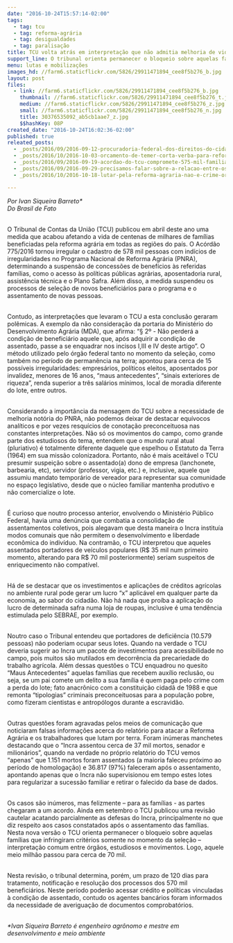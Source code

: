 ```yaml
---
date: "2016-10-24T15:57:14-02:00"
tags:
  - tag: tcu
  - tag: reforma-agrária
  - tag: desigualdades
  - tag: paralisação
title: TCU volta atrás em interpretação que não admitia melhoria de vida dos assentados
support_line: O tribunal orienta permanecer o bloqueio sobre aquelas famílias que infringiram critérios somente no momento da seleção
menu: lutas e mobilizações
images_hd: //farm6.staticflickr.com/5826/29911471894_cee8f5b276_b.jpg
layout: post
files:
  - link: //farm6.staticflickr.com/5826/29911471894_cee8f5b276_b.jpg
    thumbnail: //farm6.staticflickr.com/5826/29911471894_cee8f5b276_t.jpg
    medium: //farm6.staticflickr.com/5826/29911471894_cee8f5b276_z.jpg
    small: //farm6.staticflickr.com/5826/29911471894_cee8f5b276_n.jpg
    title: 30376535092_ab5cb1aae7_z.jpg
    $$hashKey: 08P
created_date: "2016-10-24T16:02:36-02:00"
published: true
releated_posts:
  - _posts/2016/09/2016-09-12-procuradoria-federal-dos-direitos-do-cidadao-quer-retomada-da-reforma-agraria-no-pais.md
  - _posts/2016/10/2016-10-03-orcamento-de-temer-corta-verba-para-reforma-agraria.md
  - _posts/2016/09/2016-09-19-acordao-do-tcu-compromete-575-mil-familias-assentadas.md
  - _posts/2016/09/2016-09-29-precisamos-falar-sobre-a-relacao-entre-os-orgaos-de-controle-e-as-desigualdades-sociais.md
  - _posts/2016/10/2016-10-18-lutar-pela-reforma-agraria-nao-e-crime-organizado.md

---
```

<p><em>Por Ivan Siqueira Barreto*<br />
Do Brasil de Fato</em></p>

<p><br />
O Tribunal de Contas da Uni&atilde;o (TCU) publicou em abril deste ano uma medida que acabou afetando a vida de centenas de milhares de fam&iacute;lias beneficiadas pela reforma agr&aacute;ria em todas as regi&otilde;es do pa&iacute;s. O Ac&oacute;rd&atilde;o 775/2016 tornou irregular o cadastro de 578 mil pessoas com ind&iacute;cios de irregularidades no Programa Nacional de Reforma Agr&aacute;ria (PNRA), determinando a suspens&atilde;o de concess&otilde;es de benef&iacute;cios &agrave;s referidas fam&iacute;lias, como o acesso &agrave;s pol&iacute;ticas p&uacute;blicas agr&aacute;rias, aposentadoria rural, assist&ecirc;ncia t&eacute;cnica e o Plano Safra. Al&eacute;m disso, a medida suspendeu os processos de sele&ccedil;&atilde;o de novos benefici&aacute;rios para o programa e o assentamento de novas pessoas.</p>

<p><br />
Contudo, as interpreta&ccedil;&otilde;es que levaram o TCU a esta conclus&atilde;o geraram pol&ecirc;micas. A exemplo da n&atilde;o considera&ccedil;&atilde;o da portaria do Minist&eacute;rio do Desenvolvimento Agr&aacute;ria (MDA), que afirma: &ldquo;&sect; 2&ordm; - N&atilde;o perder&aacute; a condi&ccedil;&atilde;o de benefici&aacute;rio aquele que, ap&oacute;s adquirir a condi&ccedil;&atilde;o de assentado, passe a se enquadrar nos incisos I,III e IV deste artigo&rdquo;. O m&eacute;todo utilizado pelo &oacute;rg&atilde;o federal tanto no momento da sele&ccedil;&atilde;o, como tamb&eacute;m no per&iacute;odo de perman&ecirc;ncia na terra; apontou para cerca de 15 poss&iacute;veis irregularidades: empres&aacute;rios, pol&iacute;ticos eleitos, aposentados por invalidez, menores de 16 anos, &ldquo;maus antecedentes&rdquo;, &ldquo;sinais exteriores de riqueza&rdquo;, renda superior a tr&ecirc;s sal&aacute;rios m&iacute;nimos, local de moradia diferente do lote, entre outros.</p>

<p><br />
Considerando a import&acirc;ncia da mensagem do TCU sobre a necessidade de melhoria not&oacute;ria do PNRA, n&atilde;o podemos deixar de destacar equ&iacute;vocos anal&iacute;ticos e por vezes resqu&iacute;cios de conota&ccedil;&atilde;o preconceituosa nas constantes interpreta&ccedil;&otilde;es. N&atilde;o s&oacute; os movimentos do campo, como grande parte dos estudiosos do tema, entendem que o mundo rural atual (pluriativo) &eacute; totalmente diferente daquele que espelhou o Estatuto da Terra (1964) em sua miss&atilde;o colonizadora. Portanto, n&atilde;o &eacute; mais aceit&aacute;vel o TCU presumir suspei&ccedil;&atilde;o sobre o assentado(a) dono de empresa (lanchonete, barbearia, etc), servidor (professor, vigia, etc.) e, inclusive, aquele que assumiu mandato tempor&aacute;rio de vereador para representar sua comunidade no espa&ccedil;o legislativo, desde que o n&uacute;cleo familiar mantenha produtivo e n&atilde;o comercialize o lote.</p>

<p><br />
&Eacute; curioso que noutro processo anterior, envolvendo o Minist&eacute;rio P&uacute;blico Federal, havia uma den&uacute;ncia que combatia a consolida&ccedil;&atilde;o de assentamentos coletivos, pois alegavam que desta maneira o Incra institu&iacute;a modos comunais que n&atilde;o permitem o desenvolvimento e liberdade econ&ocirc;mica do indiv&iacute;duo. Na contram&atilde;o, o TCU interpretou que aqueles assentados portadores de ve&iacute;culos populares (R$ 35 mil num primeiro momento, alterando para R$ 70 mil posteriormente) seriam suspeitos de enriquecimento n&atilde;o compat&iacute;vel.</p>

<p><br />
H&aacute; de se destacar que os investimentos e aplica&ccedil;&otilde;es de cr&eacute;ditos agr&iacute;colas no ambiente rural pode gerar um lucro &ldquo;x&rdquo; aplic&aacute;vel em qualquer parte da economia, ao sabor do cidad&atilde;o. N&atilde;o h&aacute; nada que pro&iacute;ba a aplica&ccedil;&atilde;o do lucro de determinada safra numa loja de roupas, inclusive &eacute; uma tend&ecirc;ncia estimulada pelo SEBRAE, por exemplo.</p>

<p><br />
Noutro caso o Tribunal entendeu que portadores de defici&ecirc;ncia (10.579 pessoas) n&atilde;o poderiam ocupar seus lotes. Quando na verdade o TCU deveria sugerir ao Incra um pacote de investimentos para acessibilidade no campo, pois muitos s&atilde;o mutilados em decorr&ecirc;ncia da precariedade do trabalho agr&iacute;cola. Al&eacute;m dessas quest&otilde;es o TCU enquadrou no quesito &ldquo;Maus Antecedentes&rdquo; aquelas fam&iacute;lias que recebem aux&iacute;lio reclus&atilde;o, ou seja, se um pai comete um delito a sua fam&iacute;lia &eacute; quem paga pelo crime com a perda do lote; fato anacr&ocirc;nico com a constitui&ccedil;&atilde;o cidad&atilde; de 1988 e que remonta &ldquo;tipologias&rdquo; criminais preconceituosas para a popula&ccedil;&atilde;o pobre, como fizeram cientistas e antrop&oacute;logos durante a escravid&atilde;o.</p>

<p><br />
Outras quest&otilde;es foram agravadas pelos meios de comunica&ccedil;&atilde;o que noticiaram falsas informa&ccedil;&otilde;es acerca do relat&oacute;rio para atacar a Reforma Agr&aacute;ria e os trabalhadores que lutam por terra. Foram in&uacute;meras manchetes destacando que o &ldquo;Incra assentou cerca de 37 mil mortos, senador e milion&aacute;rios&rdquo;, quando na verdade no pr&oacute;prio relat&oacute;rio do TCU vemos &ldquo;apenas&rdquo; que 1.151 mortos foram assentados (a maioria faleceu pr&oacute;ximo ao per&iacute;odo de homologa&ccedil;&atilde;o) e 36.817 (97%) faleceram ap&oacute;s o assentamento, apontando apenas que o Incra n&atilde;o supervisionou em tempo estes lotes para regularizar a sucess&atilde;o familiar e retirar o falecido da base de dados.</p>

<p><br />
Os casos s&atilde;o in&uacute;meros, mas felizmente &ndash; para as fam&iacute;lias - as partes chegaram a um acordo. Ainda em setembro o TCU publicou uma revis&atilde;o cautelar acatando parcialmente as defesas do Incra, principalmente no que diz respeito aos casos constatados ap&oacute;s o assentamento das fam&iacute;lias. Nesta nova vers&atilde;o o TCU orienta permanecer o bloqueio sobre aquelas fam&iacute;lias que infringiram crit&eacute;rios somente no momento da sele&ccedil;&atilde;o &ndash; interpreta&ccedil;&atilde;o comum entre &oacute;rg&atilde;os, estudiosos e movimentos. Logo, aquele meio milh&atilde;o passou para cerca de 70 mil.</p>

<p><br />
Nesta revis&atilde;o, o tribunal determina, por&eacute;m, um prazo de 120 dias para tratamento, notifica&ccedil;&atilde;o e resolu&ccedil;&atilde;o dos processos dos 570 mil benefici&aacute;rios. Neste per&iacute;odo poder&atilde;o acessar cr&eacute;dito e pol&iacute;ticas vinculadas &agrave; condi&ccedil;&atilde;o de assentado, contudo os agentes banc&aacute;rios foram informados da necessidade de averigua&ccedil;&atilde;o de documentos comprobat&oacute;rios.</p>

<p><br />
<em>*Ivan Siqueira Barreto &eacute; engenheiro agr&ocirc;nomo e mestre em desenvolvimento e meio ambiente</em></p>
